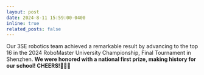 ```yaml
---
layout: post
date: 2024-8-11 15:59:00-0400
inline: true
related_posts: false
---
```

Our 3SE robotics team achieved a remarkable result by advancing to the top 16 in the 2024 RoboMaster University Championship, Final Tournament in Shenzhen. **We were honored with a national first prize, making history for our school! CHEERS!**🎉🎉🎉
